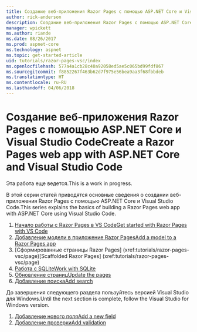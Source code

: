 ```yaml
---
title: Создание веб-приложения Razor Pages с помощью ASP.NET Core и Visual Studio Code
author: rick-anderson
description: Создание веб-приложения Razor Pages с помощью ASP.NET Core и EF Core.
manager: wpickett
ms.author: riande
ms.date: 08/26/2017
ms.prod: aspnet-core
ms.technology: aspnet
ms.topic: get-started-article
uid: tutorials/razor-pages-vsc/index
ms.openlocfilehash: 577a4a1cb28c40a92058ed5ae5c065bd99fdf867
ms.sourcegitcommit: f8852267f463b62d7f975e56bea9aa3f68fbbdeb
ms.translationtype: HT
ms.contentlocale: ru-RU
ms.lasthandoff: 04/06/2018
---
```

# <a name="create-a-razor-pages-web-app-with-aspnet-core-and-visual-studio-code"></a><span data-ttu-id="790ea-103">Создание веб-приложения Razor Pages с помощью ASP.NET Core и Visual Studio Code</span><span class="sxs-lookup"><span data-stu-id="790ea-103">Create a Razor Pages web app with ASP.NET Core and Visual Studio Code</span></span>

<span data-ttu-id="790ea-104">Эта работа еще ведется.</span><span class="sxs-lookup"><span data-stu-id="790ea-104">This is a work in progress.</span></span>

<span data-ttu-id="790ea-105">В этой серии статей приводятся основные сведения о создании веб-приложения Razor Pages с помощью ASP.NET Core и Visual Studio Code.</span><span class="sxs-lookup"><span data-stu-id="790ea-105">This series explains the basics of building a Razor Pages web app with ASP.NET Core using Visual Studio Code.</span></span>

1. [<span data-ttu-id="790ea-106">Начало работы с Razor Pages в VS Code</span><span class="sxs-lookup"><span data-stu-id="790ea-106">Get started with Razor Pages with VS Code</span></span>](xref:tutorials/razor-pages-vsc/razor-pages-start)
2. [<span data-ttu-id="790ea-107">Добавление модели в приложение Razor Pages</span><span class="sxs-lookup"><span data-stu-id="790ea-107">Add a model to a Razor Pages app</span></span>](xref:tutorials/razor-pages-vsc/model)
3. <span data-ttu-id="790ea-108">[Сформированные страницы Razor Pages]         (xref:tutorials/razor-pages-vsc/page)</span><span class="sxs-lookup"><span data-stu-id="790ea-108">[Scaffolded Razor Pages]         (xref:tutorials/razor-pages-vsc/page)</span></span>
4. [<span data-ttu-id="790ea-109">Работа с SQLite</span><span class="sxs-lookup"><span data-stu-id="790ea-109">Work with SQLite</span></span>](xref:tutorials/razor-pages-vsc/sql)
5. [<span data-ttu-id="790ea-110">Обновление страниц</span><span class="sxs-lookup"><span data-stu-id="790ea-110">Update the pages</span></span>](xref:tutorials/razor-pages-vsc/da1)
6. [<span data-ttu-id="790ea-111">Добавление поиска</span><span class="sxs-lookup"><span data-stu-id="790ea-111">Add search</span></span>](xref:tutorials/razor-pages-vsc/search)

<span data-ttu-id="790ea-112">До завершения следующего раздела пользуйтесь версией Visual Studio для Windows.</span><span class="sxs-lookup"><span data-stu-id="790ea-112">Until the next section is complete, follow the Visual Studio for Windows version.</span></span>

1. [<span data-ttu-id="790ea-113">Добавление нового поля</span><span class="sxs-lookup"><span data-stu-id="790ea-113">Add a new field</span></span>](xref:tutorials/razor-pages/new-field)
1. [<span data-ttu-id="790ea-114">Добавление проверки</span><span class="sxs-lookup"><span data-stu-id="790ea-114">Add validation</span></span>](xref:tutorials/razor-pages/validation)
